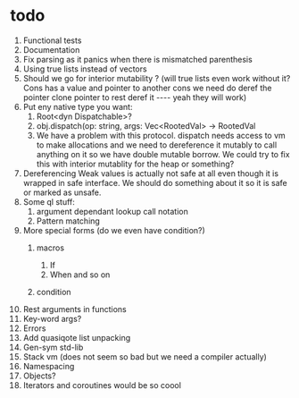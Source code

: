 # todo

1. Functional tests
2. Documentation
3. Fix parsing as it panics when there is mismatched parenthesis
4. Using true lists instead of vectors
5. Should we go for interior mutability ? (will true lists even work without it? Cons has a value and pointer to another cons we need do deref the pointer clone pointer to rest deref it ---- yeah they will work)
6. Put eny native type you want:
   1. Root\<dyn Dispatchable\>?
   2. obj.dispatch(op: string, args: Vec\<RootedVal\> -> RootedVal
   3. We have a problem with this protocol. dispatch needs access to vm to make allocations and we need to dereference it mutably to call anything on it so we have double mutable borrow. We could try to fix this with interior mutablity for the heap or something?
7. Dereferencing Weak values is actually not safe at all even though it is wrapped in safe interface. We should do something about it so it is safe or marked as unsafe.
8. Some ql stuff:
   1. argument dependant lookup call notation
   2. Pattern matching
9. More special forms (do we even have condition?)
   1. macros

      1. If
      2. When and so on
   2. condition
10. Rest arguments in functions
11. Key-word args?
12. Errors
13. Add quasiqote list unpacking
14. Gen-sym std-lib
15. Stack vm (does not seem so bad but we need a compiler actually)
16. Namespacing
17. Objects?
18. Iterators and coroutines would be so coool
